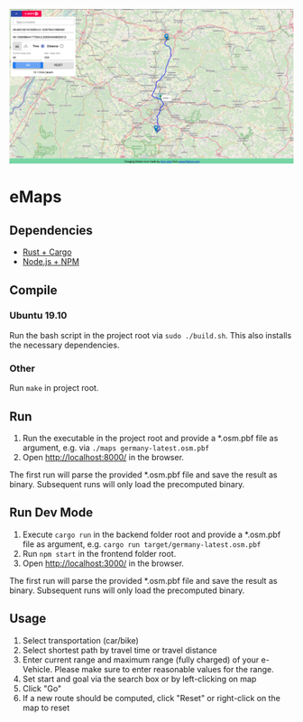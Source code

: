 <p align="center">
    <img src="img/example.png"></img>
</p>

# eMaps

## Dependencies

- [Rust + Cargo](https://rustup.rs/)
- [Node.js + NPM](https://nodejs.org/de/download/package-manager/)

## Compile

### Ubuntu 19.10
Run the bash script in the project root via `sudo ./build.sh`.
This also installs the necessary dependencies.

### Other
Run `make` in project root.

## Run

1. Run the executable in the project root and provide a *.osm.pbf file as argument, e.g. via `./maps germany-latest.osm.pbf`
2. Open [http://localhost:8000/](http://localhost:8000/) in the browser.

The first run will parse the provided *.osm.pbf file and save the result as binary.
Subsequent runs will only load the precomputed binary.

## Run Dev Mode

1. Execute `cargo run` in the backend folder root and provide a *.osm.pbf file as argument, e.g. `cargo run target/germany-latest.osm.pbf`
2. Run `npm start` in the frontend folder root.
3. Open [http://localhost:3000/](http://localhost:3000/) in the browser.

The first run will parse the provided *.osm.pbf file and save the result as binary.
Subsequent runs will only load the precomputed binary.

## Usage

1. Select transportation (car/bike)
2. Select shortest path by travel time or travel distance
3. Enter current range and maximum range (fully charged) of your e-Vehicle. Please make sure to enter reasonable values for the range.
3. Set start and goal via the search box or by left-clicking on map
4. Click "Go"
5. If a new route should be computed, click "Reset" or right-click on the map to reset
